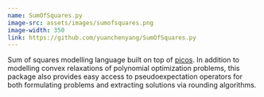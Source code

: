 ```yaml
---
name: SumOfSquares.py
image-src: assets/images/sumofsquares.png
image-width: 350
link: https://github.com/yuanchenyang/SumOfSquares.py
---
```


Sum of squares modelling language built on top of
[picos](https://picos-api.gitlab.io/picos/). In addition to modelling convex
relaxations of polynomial optimization problems, this package also provides easy
access to pseudoexpectation operators for both formulating problems and
extracting solutions via rounding algorithms.
